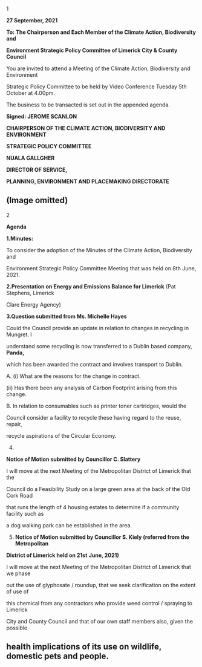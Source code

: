 1

**27 September, 2021**

**To: The Chairperson and Each Member of the Climate Action, Biodiversity and**

**Environment Strategic Policy Committee of Limerick City & County Council**

You are invited to attend a Meeting of the Climate Action, Biodiversity and Environment

Strategic Policy Committee to be held by Video Conference Tuesday 5th October at 4.00pm.

The business to be transacted is set out in the appended agenda.

**Signed: JEROME SCANLON**

**CHAIRPERSON OF THE CLIMATE ACTION, BIODIVERSITY AND ENVIRONMENT**

**STRATEGIC POLICY COMMITTEE**

**NUALA GALLGHER**

**DIRECTOR OF SERVICE,**

**PLANNING, ENVIRONMENT AND PLACEMAKING DIRECTORATE**

(Image omitted)
---
2

**Agenda**

**1.Minutes:**

To consider the adoption of the Minutes of the Climate Action, Biodiversity and

Environment Strategic Policy Committee Meeting that was held on 8th June, 2021.

**2.Presentation on Energy and Emissions Balance for Limerick** (Pat Stephens, Limerick

Clare Energy Agency)

**3.Question submitted from Ms. Michelle Hayes**

Could the Council provide an update in relation to changes in recycling in Mungret. I

understand some recycling is now transferred to a Dublin based company, **Panda,**

which has been awarded the contract and involves transport to Dublin.

A. (i) What are the reasons for the change in contract.

(ii) Has there been any analysis of Carbon Footprint arising from this change.

B. In relation to consumables such as printer toner cartridges, would the

Council consider a facility to recycle these having regard to the reuse, repair,

recycle aspirations of the Circular Economy.

4.

**Notice of Motion submitted by Councillor C. Slattery**

I will move at the next Meeting of the Metropolitan District of Limerick that the

Council do a Feasibility Study on a large green area at the back of the Old Cork Road

that runs the length of 4 housing estates to determine if a community facility such as

a dog walking park can be established in the area.

5. **Notice of Motion submitted by Councillor S. Kiely (referred from the Metropolitan**

**District of Limerick held on 21st** **June, 2021)**

I will move at the next Meeting of the Metropolitan District of Limerick that we phase

out the use of glyphosate / roundup, that we seek clarification on the extent of use of

this chemical from any contractors who provide weed control / spraying to Limerick

City and County Council and that of our own staff members also, given the possible

health implications of its use on wildlife, domestic pets and people.
---
